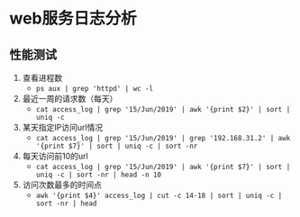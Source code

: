 # web服务日志分析

## 性能测试
1. 查看进程数
    * `ps aux | grep 'httpd' | wc -l`
1. 最近一周的请求数（每天）
    * `cat access_log | grep '15/Jun/2019' | awk '{print $2}' | sort | uniq -c`
1. 某天指定IP访问url情况
    * `cat access_log | grep '15/Jun/2019' | grep '192.168.31.2' | awk '{print $7}' | sort | uniq -c | sort -nr`
1. 每天访问前10的url
    * `cat access_log | grep '15/Jun/2019' | awk '{print $7}' | sort | uniq -c | sort -nr | head -n 10`
1. 访问次数最多的时间点
    * `awk '{print $4}' access_log | cut -c 14-18 | sort | uniq -c | sort -nr | head`
